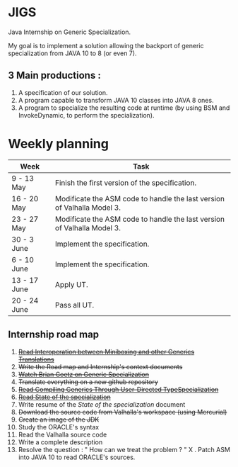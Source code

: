 # JIGS
Java Internship on Generic Specialization.

My goal is to implement a solution allowing the backport of generic specialization from JAVA 10 to 8 (or even 7).

## 3 Main productions :
1. A specification of our solution.
2. A program capable to transform JAVA 10 classes into JAVA 8 ones.
3. A program to specialize the resulting code at runtime (by using BSM and InvokeDynamic, to perform the specialization).

# Weekly planning

| Week        | Task           |
| ------------- |-------------|
| 9 - 13 May      | Finish the first version of the specification.  |
| 16 - 20 May      | Modificate the ASM code to handle the last version of Valhalla Model 3. |
| 23 - 27 May | Modificate the ASM code to handle the last version of Valhalla Model 3. |
| 30 - 3 June      | Implement the specification. |
| 6 - 10 June | Implement the specification.      |
| 13 - 17 June | Apply UT.      |
| 20 - 24 June | Pass all UT.      |

## Internship road map
1. ~~[Read Interoperation between Miniboxing and other Generics Translations](http://infoscience.epfl.ch/record/210236/files/Thesis%20Report%20%28Milos%20Stojanovic%29_1.pdf)~~
2. ~~Write the Road map and Internship's context documents~~
3. ~~[Watch Brian Goetz on Generic Specialization](https://www.youtube.com/watch?v=TkpcuL1t1lY)~~
4. ~~Translate everything on a new github repository~~
5. ~~[Read Compiling Generics Through User-Directed TypeSpecialization](http://infoscience.epfl.ch/record/150134/files/p42-dragos.pdf)~~
 5. ~~[Read State of the specialization](http://cr.openjdk.java.net/~briangoetz/valhalla/specialization.html)~~
 5. Write resume of the *State of the specialization* document
6. ~~Download the source code from Valhalla's workspace (using Mercurial)~~
7. ~~Create an image of the JDK~~
8. Study the ORACLE's syntax
 8. Read the Valhalla source code
 9. Write a complete description
9. Resolve the question : " How can we treat the problem ? "
X . Patch ASM into JAVA 10 to read ORACLE's sources.
